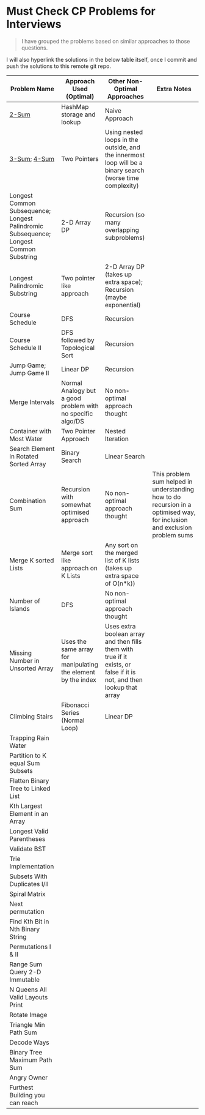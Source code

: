 # Must Check CP Problems for Interviews

> I have grouped the problems based on similar approaches to those questions.

I will also hyperlink the solutions in the below table itself, once I commit and push the solutions to this remote git repo.

| Problem Name | Approach Used (Optimal) | Other Non-Optimal Approaches | Extra Notes | 
| ------------ | ----------------------- | ---------------------------- | ----------- |
| [2-Sum](https://github.com/gouravkhator/boat-to-cp/blob/main/LeetCode_and_BinarySearch/Blind_75_LC_Problems/two_sum.java)        | HashMap storage and lookup | Naive Approach
| [3-Sum](https://github.com/gouravkhator/boat-to-cp/blob/main/LeetCode_and_BinarySearch/Blind_75_LC_Problems/3_sum.java); [4-Sum](https://github.com/gouravkhator/boat-to-cp/blob/main/LeetCode_and_BinarySearch/4_sum.java) | Two Pointers | Using nested loops in the outside, and the innermost loop will be a binary search (worse time complexity)
| Longest Common Subsequence; Longest Palindromic Subsequence; Longest Common Substring | 2-D Array DP | Recursion (so many overlapping subproblems) 
| Longest Palindromic Substring | Two pointer like approach | 2-D Array DP (takes up extra space); Recursion (maybe exponential)
| Course Schedule | DFS | Recursion
| Course Schedule II | DFS followed by Topological Sort | Recursion
| Jump Game; Jump Game II | Linear DP | Recursion
| Merge Intervals | Normal Analogy but a good problem with no specific algo/DS | No non-optimal approach thought
| Container with Most Water | Two Pointer Approach | Nested Iteration
| Search Element in Rotated Sorted Array | Binary Search | Linear Search
| Combination Sum | Recursion with somewhat optimised approach | No non-optimal approach thought | This problem sum helped in understanding how to do recursion in a optimised way, for inclusion and exclusion problem sums
| Merge K sorted Lists | Merge sort like approach on K Lists | Any sort on the merged list of K lists (takes up extra space of O(n*k))
| Number of Islands | DFS | No non-optimal approach thought
| Missing Number in Unsorted Array | Uses the same array for manipulating the element by the index | Uses extra boolean array and then fills them with true if it exists, or false if it is not, and then lookup that array 
| Climbing Stairs | Fibonacci Series (Normal Loop) | Linear DP
| Trapping Rain Water | | 
| Partition to K equal Sum Subsets | 
| Flatten Binary Tree to Linked List | |
| Kth Largest Element in an Array | |
| Longest Valid Parentheses | | 
| Validate BST | |
| Trie Implementation | | 
| Subsets With Duplicates I/II | |
| Spiral Matrix | |
| Next permutation | |
| Find Kth Bit in Nth Binary String | |
| Permutations I & II | |
| Range Sum Query 2-D Immutable | | 
| N Queens All Valid Layouts Print | |
| Rotate Image | | 
| Triangle Min Path Sum | | 
| Decode Ways | | 
| Binary Tree Maximum Path Sum | | 
| Angry Owner | | 
| Furthest Building you can reach | | 

